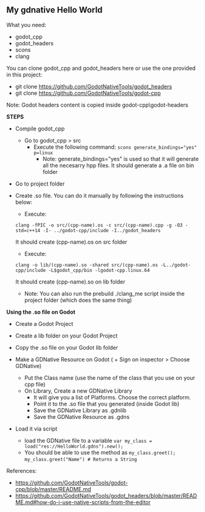 ## My gdnative Hello World


What you need: 
  * godot_cpp
  * godot_headers 
  * scons 
  * clang

You can clone godot_cpp and godot_headers here or use the one provided in this project:
  * git clone https://github.com/GodotNativeTools/godot_headers
  * git clone https://github.com/GodotNativeTools/godot-cpp

Note: Godot headers content is copied inside godot-cpp\godot-headers

**STEPS**
* Compile godot_cpp
  * Go to godot_cpp > src
    * Execute the following command: ```scons generate_bindings="yes" p=linux```
      * Note: generate_bindings="yes" is used so that it will generate all the necesarry hpp files. It should generate a .a file on bin folder			  
		
* Go to project folder

* Create .so file. You can do it manually by following the instructions below:
  * Execute:
  ```
  clang -fPIC -o src/(cpp-name).os -c src/(cpp-name).cpp -g -O3 -std=c++14 -I- ../godot-cpp/include -I../godot_headers
  ```
  It should create (cpp-name).os on src folder

  * Execute:
  ```
  clang -o lib/(cpp-name).so -shared src/(cpp-name).os -L../godot-cpp/include -L$godot_cpp/bin -lgodot-cpp.linux.64
  ```
  It should create (cpp-name).so on lib folder

  * Note: You can also run the prebuild ./clang_me script inside the project folder (which does the same thing)

**Using the .so file on Godot**
* Create a Godot Project
* Create a lib folder on your Godot Project
* Copy the .so file on your Godot lib folder
* Make a GDNative Resource on Godot ( + Sign on inspector > Choose GDNative)
  * Put the Class name (use the name of the class that you use on your cpp file)
  * On Library, Create a new GDNative Library
    * It will give you a list of Platforms. Choose the correct platform.
    * Point it to the .so file that you generated (inside Godot lib)
    * Save the GDNative Library as <name>.gdnlib
    * Save the GDNative Resource as <name>.gdns

* Load it via script
  * load the GDNative file to a variable
	```var my_class = load("res://HelloWorld.gdns").new();```
  * You should be able to use the method as
	```my_class.greet();```
	```my_class.greet("Name") # Returns a String```
		

References:
* https://github.com/GodotNativeTools/godot-cpp/blob/master/README.md
* https://github.com/GodotNativeTools/godot_headers/blob/master/README.md#how-do-i-use-native-scripts-from-the-editor

